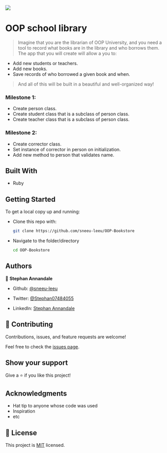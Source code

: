 ![](https://camo.githubusercontent.com/8a4ae3fb98faf74ddf78a6677ceaa6e8872f7f340f569b7c5e1aa9bcc4061d95/68747470733a2f2f696d672e736869656c64732e696f2f62616467652f4d6963726f76657273652d626c756576696f6c6574)

# OOP school library

> Imagine that you are the librarian of OOP University, and you need a tool to record what books are in the library and who borrows them. The app that you will create will allow a you to:

- Add new students or teachers.
- Add new books.
- Save records of who borrowed a given book and when.
> And all of this will be built in a beautiful and well-organized way! 

### Milestone 1:

- Create person class.
- Create student class that is a subclass of person class.
- Create teacher class that is a subclass of person class.

### Milestone 2:

- Create corrector class.
- Set instance of corrector in person on initialization.
- Add new method to person that validates name.

## Built With

- Ruby

## Getting Started

To get a local copy up and running:

* Clone this repo with:

    ```bash
    git clone https://github.com/sneeu-leeu/OOP-Bookstore
    ```

* Navigate to the folder/directory

    ```bash
    cd OOP-Bookstore
    ```

## Authors

👤 **Stephan Annandale**

- Github: [@sneeu-leeu](https://github.com/sneeu-leeu)

- Twitter: [@Stephan07484055](https://twitter.com/Stephan07484055)

- LinkedIn: [Stephan Annandale](https://www.linkedin.com/in/stephan-annandale-a4b4931a9/)


## 🤝 Contributing

Contributions, issues, and feature requests are welcome!

Feel free to check the [issues page](../../issues/).

## Show your support

Give a ⭐️ if you like this project!

## Acknowledgments

- Hat tip to anyone whose code was used
- Inspiration
- etc

## 📝 License

This project is [MIT](./MIT.md) licensed.